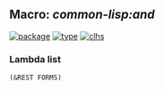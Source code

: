 ## Macro: ***common-lisp:and***
[![package](https://img.shields.io/badge/Package-COMMON--LISP-5f9ea0.svg?style=social&colorA=999999)](../) [![type](https://img.shields.io/badge/Type-Macro-5f9ea0.svg?style=social&colorA=999999)](../#macro) [![clhs](https://img.shields.io/badge/CLHS-AND-5f9ea0.svg?style=social&colorA=999999)](http://www.lispworks.com/documentation/HyperSpec/Body/a_and.htm) 
### Lambda list
```
(&REST FORMS)
```
